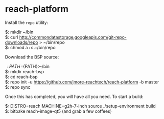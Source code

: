 reach-platform
==============

Install the `repo` utility:

$: mkdir ~/bin  
$: curl http://commondatastorage.googleapis.com/git-repo-downloads/repo > ~/bin/repo  
$: chmod a+x ~/bin/repo  

Download the BSP source:

$: PATH=${PATH}:~/bin  
$: mkdir reach-bsp  
$: cd reach-bsp  
$: repo init -u https://github.com/jmore-reachtech/reach-platform -b master  
$: repo sync  

Once this has completed, you will have all you need. To start a build:

$: DISTRO=reach MACHINE=g2h-7-inch source ./setup-environment build  
$: bitbake reach-image-qt5
(and grab a few coffees)  
